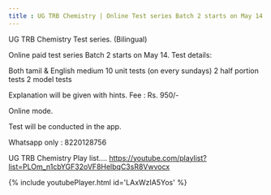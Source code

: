 ```yaml
---
title : UG TRB Chemistry | Online Test series Batch 2 starts on May 14 #shorts #trb
---
```


UG TRB Chemistry Test series. (Bilingual)

Online paid test series Batch 2 starts on May 14.
Test details:

Both tamil & English medium
10 unit tests (on every sundays)
2 half portion tests
2 model tests

Explanation will be given with hints.
Fee : Rs. 950/-

Online mode.

Test will be conducted in the app.

Whatsapp only : 8220128756



UG TRB Chemistry Play list....
https://youtube.com/playlist?list=PLOm_n1cbYGF32oVF8HelbqC3sR8Vwvocx



{% include youtubePlayer.html id='LAxWzIA5Yos' %}
